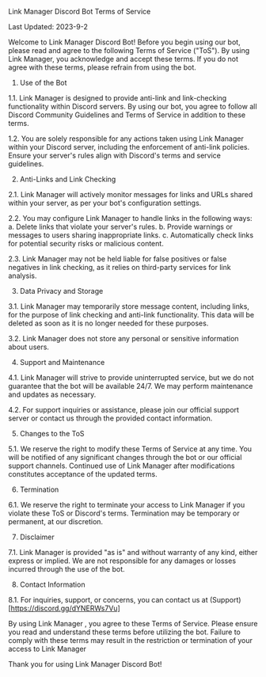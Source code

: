  Link Manager Discord Bot Terms of Service

Last Updated: 2023-9-2

Welcome to  Link Manager  Discord Bot! Before you begin using our bot, please read and agree to the following Terms of Service ("ToS"). By using Link Manager, you acknowledge and accept these terms. If you do not agree with these terms, please refrain from using the bot.

1. Use of the Bot

1.1.  Link Manager  is designed to provide anti-link and link-checking functionality within Discord servers. By using our bot, you agree to follow all Discord Community Guidelines and Terms of Service in addition to these terms.

1.2. You are solely responsible for any actions taken using Link Manager within your Discord server, including the enforcement of anti-link policies. Ensure your server's rules align with Discord's terms and service guidelines.

2. Anti-Links and Link Checking

2.1.  Link Manager  will actively monitor messages for links and URLs shared within your server, as per your bot's configuration settings.

2.2. You may configure  Link Manager  to handle links in the following ways:
a. Delete links that violate your server's rules.
b. Provide warnings or messages to users sharing inappropriate links.
c. Automatically check links for potential security risks or malicious content.

2.3.  Link Manager  may not be held liable for false positives or false negatives in link checking, as it relies on third-party services for link analysis.

3. Data Privacy and Storage

3.1.  Link Manager  may temporarily store message content, including links, for the purpose of link checking and anti-link functionality. This data will be deleted as soon as it is no longer needed for these purposes.

3.2. Link Manager  does not store any personal or sensitive information about users.

4. Support and Maintenance

4.1.  Link Manager  will strive to provide uninterrupted service, but we do not guarantee that the bot will be available 24/7. We may perform maintenance and updates as necessary.

4.2. For support inquiries or assistance, please join our official support server or contact us through the provided contact information.

5. Changes to the ToS

5.1. We reserve the right to modify these Terms of Service at any time. You will be notified of any significant changes through the bot or our official support channels. Continued use of  Link Manager  after modifications constitutes acceptance of the updated terms.

6. Termination

6.1. We reserve the right to terminate your access to Link Manager if you violate these ToS or Discord's terms. Termination may be temporary or permanent, at our discretion.

7. Disclaimer

7.1.  Link Manager  is provided "as is" and without warranty of any kind, either express or implied. We are not responsible for any damages or losses incurred through the use of the bot.

8. Contact Information

8.1. For inquiries, support, or concerns, you can contact us at (Support)[https://discord.gg/dYNERWs7Vu]

By using  Link Manager , you agree to these Terms of Service. Please ensure you read and understand these terms before utilizing the bot. Failure to comply with these terms may result in the restriction or termination of your access to Link Manager 

Thank you for using Link Manager Discord Bot!
